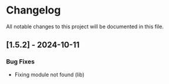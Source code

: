 # Changelog

All notable changes to this project will be documented in this file.

## [1.5.2] - 2024-10-11

### Bug Fixes

- Fixing module not found (lib)